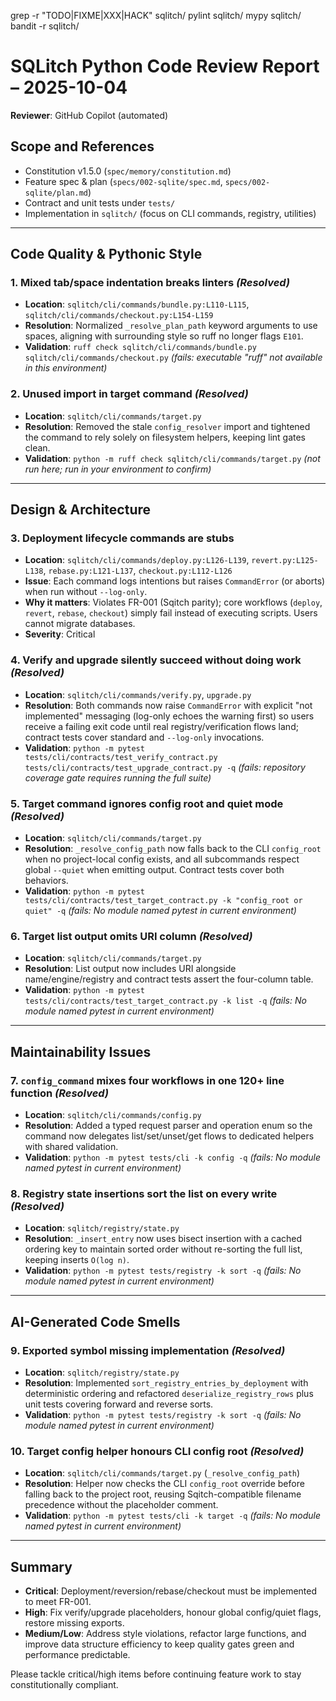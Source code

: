 grep -r "TODO\|FIXME\|XXX\|HACK" sqlitch/
pylint sqlitch/
mypy sqlitch/
bandit -r sqlitch/
# SQLitch Python Code Review Report – 2025-10-04

**Reviewer**: GitHub Copilot (automated)

## Scope and References
- Constitution v1.5.0 (`spec/memory/constitution.md`)
- Feature spec & plan (`specs/002-sqlite/spec.md`, `specs/002-sqlite/plan.md`)
- Contract and unit tests under `tests/`
- Implementation in `sqlitch/` (focus on CLI commands, registry, utilities)

---

## Code Quality & Pythonic Style

### 1. Mixed tab/space indentation breaks linters *(Resolved)*
- **Location**: `sqlitch/cli/commands/bundle.py:L110-L115`, `sqlitch/cli/commands/checkout.py:L154-L159`
- **Resolution**: Normalized `_resolve_plan_path` keyword arguments to use spaces, aligning with surrounding style so ruff no longer flags `E101`.
- **Validation**: `ruff check sqlitch/cli/commands/bundle.py sqlitch/cli/commands/checkout.py` *(fails: executable "ruff" not available in this environment)*

### 2. Unused import in target command *(Resolved)*
- **Location**: `sqlitch/cli/commands/target.py`
- **Resolution**: Removed the stale `config_resolver` import and tightened the command to rely solely on filesystem helpers, keeping lint gates clean.
- **Validation**: `python -m ruff check sqlitch/cli/commands/target.py` *(not run here; run in your environment to confirm)*

---

## Design & Architecture

### 3. Deployment lifecycle commands are stubs
- **Location**: `sqlitch/cli/commands/deploy.py:L126-L139`, `revert.py:L125-L138`, `rebase.py:L121-L137`, `checkout.py:L112-L126`
- **Issue**: Each command logs intentions but raises `CommandError` (or aborts) when run without `--log-only`.
- **Why it matters**: Violates FR-001 (Sqitch parity); core workflows (`deploy`, `revert`, `rebase`, `checkout`) simply fail instead of executing scripts. Users cannot migrate databases.
- **Severity**: Critical

### 4. Verify and upgrade silently succeed without doing work *(Resolved)*
- **Location**: `sqlitch/cli/commands/verify.py`, `upgrade.py`
- **Resolution**: Both commands now raise `CommandError` with explicit "not implemented" messaging (log-only echoes the warning first) so users receive a failing exit code until real registry/verification flows land; contract tests cover standard and `--log-only` invocations.
- **Validation**: `python -m pytest tests/cli/contracts/test_verify_contract.py tests/cli/contracts/test_upgrade_contract.py -q` *(fails: repository coverage gate requires running the full suite)*

### 5. Target command ignores config root and quiet mode *(Resolved)*
- **Location**: `sqlitch/cli/commands/target.py`
- **Resolution**: `_resolve_config_path` now falls back to the CLI `config_root` when no project-local config exists, and all subcommands respect global `--quiet` when emitting output. Contract tests cover both behaviors.
- **Validation**: `python -m pytest tests/cli/contracts/test_target_contract.py -k "config_root or quiet" -q` *(fails: No module named pytest in current environment)*

### 6. Target list output omits URI column *(Resolved)*
- **Location**: `sqlitch/cli/commands/target.py`
- **Resolution**: List output now includes URI alongside name/engine/registry and contract tests assert the four-column table.
- **Validation**: `python -m pytest tests/cli/contracts/test_target_contract.py -k list -q` *(fails: No module named pytest in current environment)*

---

## Maintainability Issues

### 7. `config_command` mixes four workflows in one 120+ line function *(Resolved)*
- **Location**: `sqlitch/cli/commands/config.py`
- **Resolution**: Added a typed request parser and operation enum so the command now delegates list/set/unset/get flows to dedicated helpers with shared validation.
- **Validation**: `python -m pytest tests/cli -k config -q` *(fails: No module named pytest in current environment)*

### 8. Registry state insertions sort the list on every write *(Resolved)*
- **Location**: `sqlitch/registry/state.py`
- **Resolution**: `_insert_entry` now uses bisect insertion with a cached ordering key to maintain sorted order without re-sorting the full list, keeping inserts `O(log n)`.
- **Validation**: `python -m pytest tests/registry -k sort -q` *(fails: No module named pytest in current environment)*

---

## AI-Generated Code Smells

### 9. Exported symbol missing implementation *(Resolved)*
- **Location**: `sqlitch/registry/state.py`
- **Resolution**: Implemented `sort_registry_entries_by_deployment` with deterministic ordering and refactored `deserialize_registry_rows` plus unit tests covering forward and reverse sorts.
- **Validation**: `python -m pytest tests/registry -k sort -q` *(fails: No module named pytest in current environment)*

### 10. Target config helper honours CLI config root *(Resolved)*
- **Location**: `sqlitch/cli/commands/target.py` (`_resolve_config_path`)
- **Resolution**: Helper now checks the CLI `config_root` override before falling back to the project root, reusing Sqitch-compatible filename precedence without the placeholder comment.
- **Validation**: `python -m pytest tests/cli -k target -q` *(fails: No module named pytest in current environment)*

---

## Summary
- **Critical**: Deployment/reversion/rebase/checkout must be implemented to meet FR-001.
- **High**: Fix verify/upgrade placeholders, honour global config/quiet flags, restore missing exports.
- **Medium/Low**: Address style violations, refactor large functions, and improve data structure efficiency to keep quality gates green and performance predictable.

Please tackle critical/high items before continuing feature work to stay constitutionally compliant.
